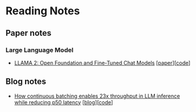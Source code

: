 # Reading Notes
## Paper notes
### Large Language Model
* [LLAMA 2: Open Foundation and Fine-Tuned Chat Models](./papers/LLM/LLAMA2.md) [[paper](https://arxiv.org/abs/2307.09288#:~:text=%5B2307.09288%5D%20Llama%202%3A%20Open%20Foundation%20and%20Fine-Tuned%20Chat,Llama%202%3A%20Open%20Foundation%20and%20Fine-Tuned%20Chat%20Models)][[code](https://github.com/facebookresearch/llama)]

## Blog notes
* [How continuous batching enables 23x throughput in LLM inference while reducing p50 latency](./blogs/ContinuousBatch.md) [[blog](https://www.anyscale.com/blog/continuous-batching-llm-inference)][[code](https://github.com/anyscale/llm-continuous-batching-benchmarks)]